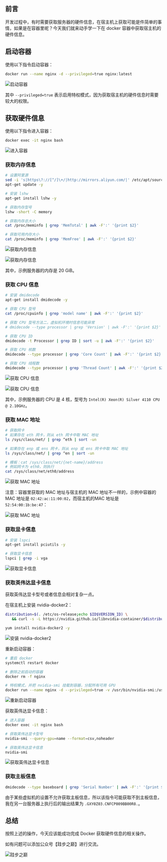 ## 前言

开发过程中，有时需要获取服务器的硬件信息，在宿主机上获取可能是件简单的事情，如果是在容器里呢？今天我们就来动手学一下在 docker 容器中获取宿主机的硬件信息。

## 启动容器

使用以下指令启动容器：

``` bash
docker run --name nginx -d --privileged=true nginx:latest
```

![启动容器](images/device/1.png "启动容器")

其中 `--privileged=true` 表示启用特权模式，因为获取宿主机的硬件信息时需要较大的权限。

## 获取硬件信息

使用以下指令进入容器：

``` bash
docker exec -it nginx bash
```

![进入容器](images/device/2.png "进入容器")

### 获取内存信息

``` bash
# 设置阿里源
sed -i 's|https\?://[^/]\+/|http://mirrors.aliyun.com/|' /etc/apt/sources.list
apt-get update -y

# 安装 lshw
apt-get install lshw -y

# 获取内存型号
lshw -short -C memory

# 获取内存总大小
cat /proc/meminfo | grep 'MemTotal' | awk -F':' '{print $2}'

# 获取可用内存大小
cat /proc/meminfo | grep 'MemFree' | awk -F':' '{print $2}'
```

![获取内存信息](images/device/3.png "获取内存信息")

![获取内存信息](images/device/4.png "获取内存信息")

其中，示例服务器的内存是 20 GiB。

### 获取 CPU 信息

``` bash
# 安装 dmidecode
apt-get install dmidecode -y

# 获取 CPU 型号
cat /proc/cpuinfo | grep 'model name' | awk -F':' '{print $2}'

# 获取 CPU 型号方法二，虚拟机环境时信息可能异常
# dmidecode --type processor | grep 'Version' | awk -F':' '{print $2}'

# 获取 CPU ID
dmidecode -t Processor | grep ID | sort -u | awk -F':' '{print $2}'

# 获取 CPU 核数
dmidecode --type processor | grep 'Core Count' | awk -F':' '{print $2}'

# 获取 CPU 线程数
dmidecode --type processor | grep 'Thread Count' | awk -F':' '{print $2}'
```

![获取 CPU 信息](images/device/5.png "获取 CPU 信息")

![获取 CPU 信息](images/device/6.png "获取 CPU 信息")

其中，示例服务器的 CPU 是 4 核，型号为 `Intel(R) Xeon(R) Silver 4110 CPU @ 2.10GHz`。

### 获取 MAC 地址

``` bash
# 获取网卡
# 如果存在 eth 网卡，则从 eth 网卡中取 MAC 地址
ls /sys/class/net/ | grep ^eth | sort -un

# 如果存在 enp 或 ens 网卡，则从 enp 或 ens 网卡中取 MAC 地址 
ls /sys/class/net/ | grep ^en | sort -un

# 模板：cat /sys/class/net/{net-name}/address
# 例如网卡为 eth0，则执行
cat /sys/class/net/eth0/address
```

![获取 MAC 地址](images/device/7.png "获取 MAC 地址")

注意：容器里获取的 MAC 地址与宿主机的 MAC 地址不一样的，示例中容器的 MAC 地址是 `02:42:ac:11:00:02`，而宿主机的MAC 地址是 `52:54:00:1b:be:47`：

![获取 MAC 地址](images/device/8.png "获取 MAC 地址")

### 获取显卡信息

``` bash
# 安装 lspci
apt-get install pciutils -y

# 获取显卡信息
lspci | grep -i vga
```

![获取显卡信息](images/device/9.png "获取显卡信息")

### 获取英伟达显卡信息

获取英伟达显卡型号或者信息会相对复杂一点。

在宿主机上安装 nvidia-docker2：

``` bash
distribution=$(. /etc/os-release;echo $ID$VERSION_ID) \
   && curl -s -L https://nvidia.github.io/libnvidia-container/$distribution/libnvidia-container.repo | sudo tee /etc/yum.repos.d/nvidia-container-toolkit.repo

yum install nvidia-docker2 -y
```

![安装 nvidia-docker2](images/device/10.png "安装 nvidia-docker2")

重新启动容器：

``` bash
# 重启 docker
systemctl restart docker

# 删除之前启动的容器
docker rm -f nginx

# 特权模式，并把 nvidia-smi 挂载到容器，分配所有可用 GPU
docker run --name nginx -d --privileged=true -v /usr/bin/nvidia-smi:/usr/bin/nvidia-smi --gpus all nginx:latest
```

![重新启动容器](images/device/11.png "重新启动容器")

获取英伟达显卡信息：

``` bash
# 进入容器
docker exec -it nginx bash

# 获取英伟达显卡型号
nvidia-smi --query-gpu=name --format=csv,noheader

# 获取英伟达显卡信息
nvidia-smi
```

![获取英伟达显卡信息](images/device/12.png "获取英伟达显卡信息")

### 获取主板信息

``` bash
dmidecode --type baseboard | grep 'Serial Number' | awk -F':' '{print $2}'
```

由于某些虚拟机的设置不允许获取主板信息，所以该指令可能获取不到主板信息，我在另一台服务器上执行后的输出结果为 `.GXY0Z03.CNFCP009BB00R8.`。

## 总结

按照上述的操作，今天应该能成功完成 Docker 获取硬件信息的相关操作。

如有问题可以添加公众号【跬步之巅】进行交流。

![跬步之巅](/images/qrcode.gif "跬步之巅")
